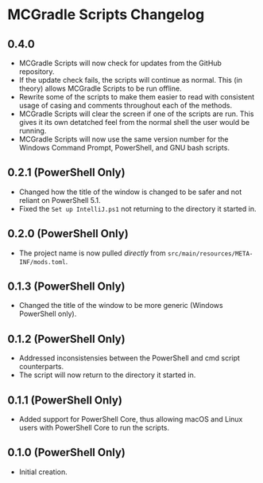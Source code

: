 # MCGradle Scripts Changelog

## 0.4.0

- MCGradle Scripts will now check for updates from the GitHub repository.
- If the update check fails, the scripts will continue as normal. This (in theory) allows MCGradle Scripts to be run offline.
- Rewrite some of the scripts to make them easier to read with consistent usage of casing and comments throughout each of the methods.
- MCGradle Scripts will clear the screen if one of the scripts are run. This gives it its own detatched feel from the normal shell the user would be running.
- MCGradle Scripts will now use the same version number for the Windows Command Prompt, PowerShell, and GNU bash scripts.

## 0.2.1 (PowerShell Only)

- Changed how the title of the window is changed to be safer and not reliant on PowerShell 5.1.
- Fixed the `Set up IntelliJ.ps1` not returning to the directory it started in.

## 0.2.0 (PowerShell Only)

- The project name is now pulled *directly* from `src/main/resources/META-INF/mods.toml`.

## 0.1.3 (PowerShell Only)

- Changed the title of the window to be more generic (Windows PowerShell only).

## 0.1.2 (PowerShell Only)

- Addressed inconsistensies between the PowerShell and cmd script counterparts.
- The script will now return to the directory it started in.

## 0.1.1 (PowerShell Only)

- Added support for PowerShell Core, thus allowing macOS and Linux users with PowerShell Core to run the scripts.

## 0.1.0 (PowerShell Only)

- Initial creation.
